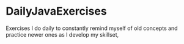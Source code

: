# DailyJavaExercises
Exercises I do daily to constantly remind myself of old concepts and practice newer ones as I develop my skillset,

